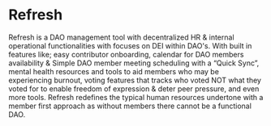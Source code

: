 # Refresh
Refresh is a DAO management tool with decentralized HR &amp; internal operational functionalities with focuses on DEI within DAO's. With built in features like; easy contributor onboarding, calendar for DAO members availability &amp; Simple DAO member meeting scheduling with a “Quick Sync”, mental health resources and tools to aid members who may be experiencing burnout, voting features that tracks who voted NOT what they voted for to enable freedom of expression &amp; deter peer pressure, and even more tools. Refresh redefines the typical human resources undertone with a member first approach as without members there cannot be a functional DAO.
